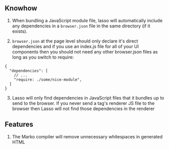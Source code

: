 ## Knowhow

1. When bundling a JavaScript module file, lasso will automatically 
include any dependencies in a `browser.json` file in the same directory 
(if it exists).

2. `browser.json` at the page level should only declare it's direct dependencies and if you 
use an index.js file for all of your UI components then you should not need any other 
browser.json files as long as you switch to require:

```
{
  "dependencies": [
    // ...
    "require: ./some/nice-module",
  ]
}
```

3. Lasso will only find dependencies in JavaScript files that it bundles up to send to the 
browser. If you never send a tag's renderer JS file to the browser then Lasso will not find 
those dependencies in the renderer

## Features

1. The Marko compiler will remove unnecessary whitespaces in generated HTML


